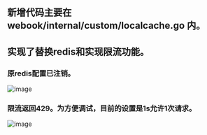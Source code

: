 ## 新增代码主要在 webook/internal/custom/localcache.go 内。

## 实现了替换redis和实现限流功能。

### 原redis配置已注销。
![image](https://github.com/leventtsang/geekgoclass2/assets/12555678/54eb924f-933a-471d-b869-ebf812bf1f01)

### 限流返回429。为方便调试，目前的设置是1s允许1次请求。
![image](https://github.com/leventtsang/geekgoclass2/assets/12555678/8f891e56-f99d-4d21-b14a-41d018c478f4)
